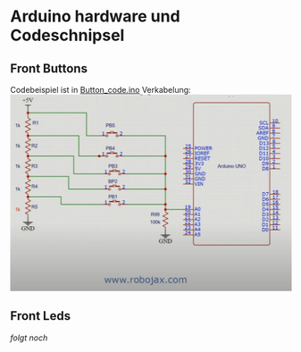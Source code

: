 # Arduino hardware und Codeschnipsel
###

## Front Buttons
Codebeispiel ist in [Button_code.ino](arduino/Button_code.ino)
Verkabelung:
![10 Button wiring diagram](/arduino/Bild_2025-04-07_020057999.png)

###
## Front Leds
 _folgt noch_

